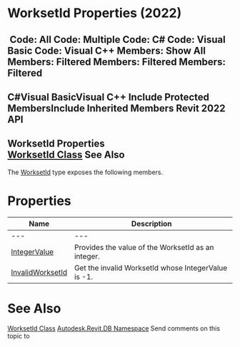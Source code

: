 # WorksetId Properties (2022)

﻿
 Code: All Code: Multiple Code: C# Code: Visual Basic Code: Visual C++  Members: Show All Members: Filtered Members: Filtered Members: Filtered   
---  
C#Visual BasicVisual C++
Include Protected MembersInclude Inherited Members
Revit 2022 API  
---  
WorksetId Properties  
[WorksetId Class](8bece327-c269-8101-b4c2-38632f593fe6.md "WorksetId Class") See Also  
---  
The [WorksetId](8bece327-c269-8101-b4c2-38632f593fe6.md "WorksetId Class") type exposes the following members.
# Properties
| Name | Description |
| --- | --- |
| --- | --- | --- |
| [IntegerValue](53ff8e54-ece6-8aa3-a30c-bfb5cdef2ebb.md "IntegerValue Property") | Provides the value of the WorksetId as an integer. |
| [InvalidWorksetId](0d2108ef-a296-8205-6487-9493085e4142.md "InvalidWorksetId Property") | Get the invalid WorksetId whose IntegerValue is -1. |

# See Also
[WorksetId Class](8bece327-c269-8101-b4c2-38632f593fe6.md "WorksetId Class")
[Autodesk.Revit.DB Namespace](87546ba7-461b-c646-cbb1-2cb8f5bff8b2.md "Autodesk.Revit.DB Namespace")
Send comments on this topic to 